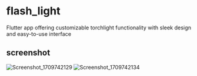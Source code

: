 # flash_light

Flutter app offering customizable torchlight functionality with sleek design and easy-to-use interface

## screenshot
![Screenshot_1709742129](https://github.com/dev-rahul-0/flash_light/assets/114253454/95cb8197-afb7-4951-8432-c8ea4227b5f9)
![Screenshot_1709742134](https://github.com/dev-rahul-0/flash_light/assets/114253454/34237e89-6d6f-4f77-8cdd-4de73e362f99)
